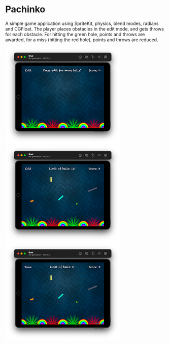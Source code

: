 # Pachinko

A simple game application using SpriteKit, physics, blend modes, radians and CGFloat. 
The player places obstacles in the edit mode, and gets throws for each obstacle. 
For hitting the green hole, points and throws are awarded, for a miss (hitting the red hole), points and throws are reduced.

![Screenshot003](https://github.com/ClearCut3000/Pachinko/blob/main/Pachinko/Screenshots/scr003.png?raw=true)
![Screenshot001](https://github.com/ClearCut3000/Pachinko/blob/main/Pachinko/Screenshots/scr001.png?raw=true)
![Screenshot002](https://github.com/ClearCut3000/Pachinko/blob/main/Pachinko/Screenshots/scr002.png?raw=true)
